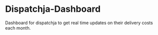 # Dispatchja-Dashboard
Dashboard for dispatchja to get real time updates on their delivery costs each month.
